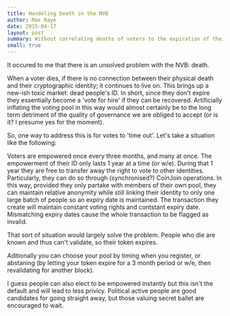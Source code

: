 ```yaml
---
title: Handeling Death in the NVB
author: Max Kaye
date: 2015-04-17
layout: post
summary: Without correlating deaths of voters to the expiration of their identity it is difficult to maintain anonymity in a decentralized voting system. A system of expiry (and revalidation) is suggested that is compatible with CoinJoin to allow the best of both worlds.
small: true
---
```


It occured to me that there is an unsolved problem with the NVB: death.

When a voter dies, if there is no connection between their physical death and their cryptographic identity; it continues to live on. This brings up a new-ish toxic market: dead people's ID. In short, since they don't expire they essentially become a 'vote for hire' if they can be recovered. Artificially inflating the voting pool in this way would almost certainly be to the long term detriment of the quality of governance we are obliged to accept (or is it? I presume yes for the moment).

So, one way to address this is for votes to 'time out'. Let's take a situation like the following: 

Voters are empowered once every three months, and many at once. The empowerment of their ID only lasts 1 year at a time (or w/e). During that 1 year they are free to transfer away the right to vote to other identities. Particularly, they can do so through (synchronised?) CoinJoin operations. In this way, provided they only partake with members of their own pool, they can maintain relative anonymity while still linking their identity to only one large batch of people so an expiry date is maintained. The transaction they create will maintain constant voting rights and contstant expiry date. Mismatching expiry dates cause the whole transaction to be flagged as invalid. 

That sort of situation would largely solve the problem. People who die are known and thus can't validate, so their token expires.

Aditionally you can choose your pool by timing when you register, or abstaning (by letting your token expire for a 3 month period or w/e, then revalidating for another block).

I guess people can also elect to be empowered instantly but this isn't the default and will lead to less privicy. Political active people are good candidates for going straight away, but those valuing secret ballet are encouraged to wait.





